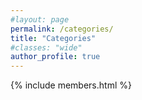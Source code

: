 ```yaml
---
#layout: page
permalink: /categories/
title: "Categories"
#classes: "wide"
author_profile: true
---
```


{% include members.html %}